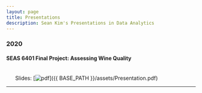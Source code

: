 ```yaml
---
layout: page
title: Presentations
description: Sean Kim's Presentations in Data Analytics
---
```



###  2020

#### SEAS 6401 Final Project: Assessing Wine Quality
<br/>&nbsp; &nbsp; &nbsp; Slides:
[![pdf](icons16/pdf-icon.png)]({{ BASE_PATH }}/assets/Presentation.pdf)
&nbsp; &nbsp; &nbsp; 

---





